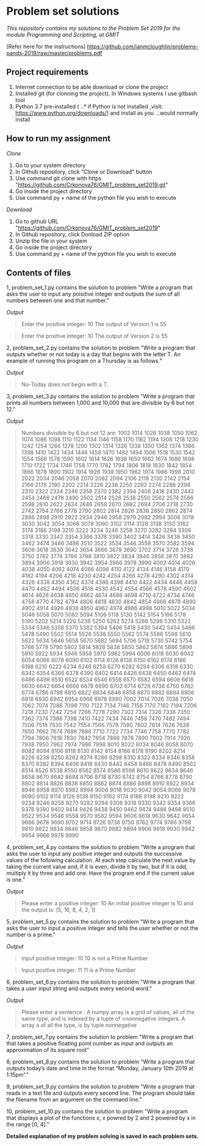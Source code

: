 # Problem set solutions

*This repository contains my solutions to the Problem Set 2019 for the module Programming and    Scripting, at GMIT*

[Refer here for the instructions] https://github.com/ianmcloughlin/problems-pands-2019/raw/master/problems.pdf

## Project requirements

1. Internet connection to be able download or clone the project
2. Installed git (for clonning the project). In Windows systems I use gitbash tool
3. Python 3.7 pre-installed (
..* if Python is not installed ,visit:  https://www.python.org/downloads/) and install as you ...would normally install


## How to run my assignment

*Clone*

1. Go to your system directory
2. In Github repository, click "Clone or Download" button
3. Use command git clone with https "https://github.com/Crkonova76/GMIT_problem_set2019.git"
4. Go inside the project directory
5. Use command py + name of the python file you wish to execute

*Download*

1. Go to github URL "https://github.com/Crkonova76/GMIT_problem_set2019"
2. In Github repository, click Donload ZIP option
3. Unzip the file in your system
4. Go inside the project directory
5. Use command py + name of the python file you wish to execute

## Contents of files

1, problem_set_1.py contains the solution to problem "Write a program that asks the user to input any poisitive integer and outputs the sum of all numbers between one and that number." 

*Output*

>Enter the positive integer: 10
>The output of Version 1 is 55

>Enter the positive integer: 10
>The output of Version 2 is 55

2, problem_set_2.py contains the solution to problem "Write a program that outputs whether or not today is a day that begins with the letter T. An example of running this program on a Thursday is as follows."

*Output*

>No-Today does not begin with a T.


3, problem_set_3.py contains the solution to problem "Write a program that prints all numbers between 1,000 and 10,000 that are divisible by 6 but not 12."

*Output*

>Numbers divisible by 6 but not 12 are:
>1002 1014 1026 1038 1050 1062 1074 1086 1098 1110 1122 1134 1146 1158 1170 1182 1194 1206 1218 
>1230 1242 1254 1266 1278 1290 1302 1314 1326 1338 1350 1362 1374 1386 1398 1410 1422 1434 1446 
>1458 1470 1482 1494 1506 1518 1530 1542 1554 1566 1578 1590 1602 1614 1626 1638 1650 1662 1674 
>1686 1698 1710 1722 1734 1746 1758 1770 1782 1794 1806 1818 1830 1842 1854 1866 1878 1890 1902 
>1914 1926 1938 1950 1962 1974 1986 1998 2010 2022 2034 2046 2058 2070 2082 2094 2106 2118 2130 
>2142 2154 2166 2178 2190 2202 2214 2226 2238 2250 2262 2274 2286 2298 2310 2322 2334 2346 2358 
>2370 2382 2394 2406 2418 2430 2442 2454 2466 2478 2490 2502 2514 2526 2538 2550 2562 2574 2586 
>2598 2610 2622 2634 2646 2658 2670 2682 2694 2706 2718 2730 2742 2754 2766 2778 2790 2802 2814 
>2826 2838 2850 2862 2874 2886 2898 2910 2922 2934 2946 2958 2970 2982 2994 3006 3018 3030 3042 
>3054 3066 3078 3090 3102 3114 3126 3138 3150 3162 3174 3186 3198 3210 3222 3234 3246 3258 3270 
>3282 3294 3306 3318 3330 3342 3354 3366 3378 3390 3402 3414 3426 3438 3450 3462 3474 3486 3498 
>3510 3522 3534 3546 3558 3570 3582 3594 3606 3618 3630 3642 3654 3666 3678 3690 3702 3714 3726 
>3738 3750 3762 3774 3786 3798 3810 3822 3834 3846 3858 3870 3882 3894 3906 3918 3930 3942 3954 
>3966 3978 3990 4002 4014 4026 4038 4050 4062 4074 4086 4098 4110 4122 4134 4146 4158 4170 4182 
>4194 4206 4218 4230 4242 4254 4266 4278 4290 4302 4314 4326 4338 4350 4362 4374 4386 4398 4410 
>4422 4434 4446 4458 4470 4482 4494 4506 4518 4530 4542 4554 4566 4578 4590 4602 4614 4626 4638 
>4650 4662 4674 4686 4698 4710 4722 4734 4746 4758 4770 4782 4794 4806 4818 4830 4842 4854 4866 
>4878 4890 4902 4914 4926 4938 4950 4962 4974 4986 4998 5010 5022 5034 5046 5058 5070 5082 5094 
>5106 5118 5130 5142 5154 5166 5178 5190 5202 5214 5226 5238 5250 5262 5274 5286 5298 5310 5322 
>5334 5346 5358 5370 5382 5394 5406 5418 5430 5442 5454 5466 5478 5490 5502 5514 5526 5538 5550 
>5562 5574 5586 5598 5610 5622 5634 5646 5658 5670 5682 5694 5706 5718 5730 5742 5754 5766 5778 
>5790 5802 5814 5826 5838 5850 5862 5874 5886 5898 5910 5922 5934 5946 5958 5970 5982 5994 6006 
>6018 6030 6042 6054 6066 6078 6090 6102 6114 6126 6138 6150 6162 6174 6186 6198 6210 6222 6234 
>6246 6258 6270 6282 6294 6306 6318 6330 6342 6354 6366 6378 6390 6402 6414 6426 6438 6450 6462 
>6474 6486 6498 6510 6522 6534 6546 6558 6570 6582 6594 6606 6618 6630 6642 6654 6666 6678 6690 
>6702 6714 6726 6738 6750 6762 6774 6786 6798 6810 6822 6834 6846 6858 6870 6882 6894 6906 6918 
>6930 6942 6954 6966 6978 6990 7002 7014 7026 7038 7050 7062 7074 7086 7098 7110 7122 7134 7146 
>7158 7170 7182 7194 7206 7218 7230 7242 7254 7266 7278 7290 7302 7314 7326 7338 7350 7362 7374 
>7386 7398 7410 7422 7434 7446 7458 7470 7482 7494 7506 7518 7530 7542 7554 7566 7578 7590 7602 
>7614 7626 7638 7650 7662 7674 7686 7698 7710 7722 7734 7746 7758 7770 7782 7794 7806 7818 7830 
>7842 7854 7866 7878 7890 7902 7914 7926 7938 7950 7962 7974 7986 7998 8010 8022 8034 8046 8058 
>8070 8082 8094 8106 8118 8130 8142 8154 8166 8178 8190 8202 8214 8226 8238 8250 8262 8274 8286 
>8298 8310 8322 8334 8346 8358 8370 8382 8394 8406 8418 8430 8442 8454 8466 8478 8490 8502 8514 
>8526 8538 8550 8562 8574 8586 8598 8610 8622 8634 8646 8658 8670 8682 8694 8706 8718 8730 8742 
>8754 8766 8778 8790 8802 8814 8826 8838 8850 8862 8874 8886 8898 8910 8922 8934 8946 8958 8970 
>8982 8994 9006 9018 9030 9042 9054 9066 9078 9090 9102 9114 9126 9138 9150 9162 9174 9186 9198 
>9210 9222 9234 9246 9258 9270 9282 9294 9306 9318 9330 9342 9354 9366 9378 9390 9402 9414 9426 
>9438 9450 9462 9474 9486 9498 9510 9522 9534 9546 9558 9570 9582 9594 9606 9618 9630 9642 9654 
>9666 9678 9690 9702 9714 9726 9738 9750 9762 9774 9786 9798 9810 9822 9834 9846 9858 9870 9882 
>9894 9906 9918 9930 9942 9954 9966 9978 9990 


4, problem_set_4.py contains the solution to problem "Write a program that asks the user to input any positive integer and outputs the successive values of the following calculation. At each step calculate the next value by taking the current value and, if it is even, divide it by two, but if it is odd, multiply it by three and add one. Have the program end if the current value is one."

*Output*

>Please enter a positive integer: 10
>An initial positive integer is 10 and the output is: [5, 16, 8, 4, 2, 1]

5, problem_set_5.py contains the solution to problem "Write a program that asks the user to input a positive integer and tells the user whether or not the number is a prime."

*Output*

>Input positive integer: 10
>10 is not a Prime Number

>Input positive integer: 11
>11  is a Prime Number

6, problem_set_6.py contains the solution to problem "Write a program that takes a user input string and outputs every second word."

*Output*

>Please enter a sentence :
 >A numpy array is a grid of values, all of the same type, and is indexed by a tuple of >nonnegative integers. 
>A array a of all the type, is by tuple nonnegative 

7, problem_set_7.py contains the solution to problem "Write a program that that takes a positive floating point number as input and outputs an approximation of its square root"

8, problem_set_8.py contains the solution to problem "Write a program that outputs today’s date and time in the format “Monday, January 10th 2019 at 1:15pm”."

9, problem_set_9.py contains the solution to problem "Write a program that reads in a text file and outputs every second line. The program should take the filename from an argument on the command line."

10, problem_set_10.py contains the solution to problem "Write a program that displays a plot of the functions x, x powred by 2 and 2 powered by x in the range [0, 4]."
 
**Detailed explanation of my problem solving is saved in each problem sets.**
